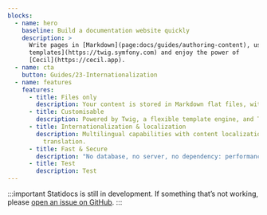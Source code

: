 ```yaml
---
blocks:
  - name: hero
    baseline: Build a documentation website quickly
    description: >
      Write pages in [Markdown](page:docs/guides/authoring-content), use [Twig
      templates](https://twig.symfony.com) and enjoy the power of
      [Cecil](https://cecil.app).
  - name: cta
    button: Guides/23-Internationalization
  - name: features
    features:
      - title: Files only
        description: Your content is stored in Markdown flat files, with a front matter.
      - title: Customisable
        description: Powered by Twig, a flexible template engine, and Tailwind CSS.
      - title: Internationalization & localization
        description: Multilingual capabilities with content localization and templates
          translation.
      - title: Fast & Secure
        description: "No database, no server, no dependency: performance and security."
      - title: Test
        description: Test
---
```

:::important
Statidocs is still in development. If something that’s not working, please [open an issue on GitHub](https://github.com/Cecilapp/statidocs/issues/new/choose).
:::
